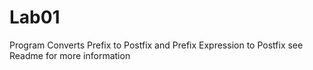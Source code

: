 # Lab01
Program Converts Prefix to Postfix and Prefix Expression to Postfix see Readme for more information
